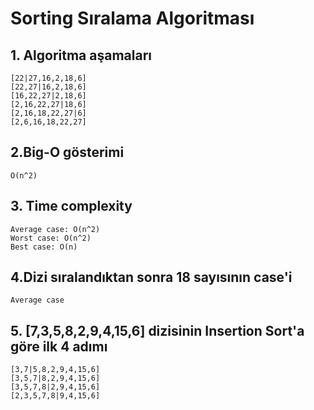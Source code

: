 # Sorting Sıralama Algoritması

## 1. Algoritma aşamaları

```
[22|27,16,2,18,6]
[22,27|16,2,18,6]
[16,22,27|2,18,6]
[2,16,22,27|18,6]
[2,16,18,22,27|6]
[2,6,16,18,22,27]
```

## 2.Big-O gösterimi

```O(n^2)```

## 3. Time complexity

```
Average case: O(n^2) 
Worst case: O(n^2)
Best case: O(n) 
```
## 4.Dizi sıralandıktan sonra 18 sayısının case'i

```Average case```

## 5. [7,3,5,8,2,9,4,15,6] dizisinin Insertion Sort'a göre ilk 4 adımı

```
[3,7|5,8,2,9,4,15,6]
[3,5,7|8,2,9,4,15,6]
[3,5,7,8|2,9,4,15,6]
[2,3,5,7,8|9,4,15,6]
```
